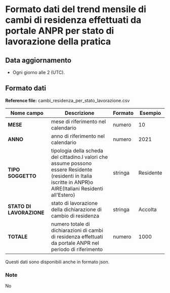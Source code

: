 # Formato dati del trend mensile di cambi di residenza effettuati da portale ANPR per stato di lavorazione della pratica

## Data aggiornamento
- Ogni giorno alle 2 (UTC). 

## Formato dati

**Reference file:** cambi_residenza_per_stato_lavorazione.csv<br>

| Nome campo                  | Descrizione                       | Formato                       | Esempio             |
|-----------------------------|-----------------------------------|-------------------------------|---------------------|
| **MESE**       | mese di riferimento nel calendario              | numero                   | 10       |
| **ANNO**  | anno di riferimento nel calendario  |   numero     |        2021         |
| **TIPO SOGGETTO**      | tipologia della scheda del cittadino.I valori che assume possono essere Residente (residenti in Italia iscritte in ANPR)o AIRE(Italiani Residenti all'Estero)| stringa             | Residente   | 
| **STATO DI LAVORAZIONE**      | stato di lavorazione della dichiarazione di cambio di residenza| stringa    | Accolta   |
| **TOTALE**      | numero totale di dichiarazioni di cambi di residenza effettuati da portale ANPR nel periodo di riferimento| numero             | 1000   |

Questi dati sono disponibili anche in formato json.

### Note
No